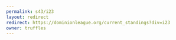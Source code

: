 ```yaml
---
permalink: s43/i23
layout: redirect
redirect: https://dominionleague.org/current_standings?div=i23
owner: truffles
---
```

